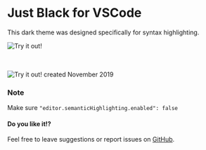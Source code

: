 # Just Black for VSCode

This dark theme was designed specifically for syntax highlighting.

![Try it out!](https://raw.githubusercontent.com/nurmohammed840/VSC.ext/master/JustBlack/img/one.png)</br></br></br>

![Try it out!](https://raw.githubusercontent.com/nurmohammed840/VSC.ext/master/JustBlack/img/two.png)
created November 2019

### Note

Make sure <code>"editor.semanticHighlighting.enabled": false </code>

#### Do you like it!?

Feel free to leave suggestions or report issues on <a href="https://github.com/nurmohammed840/VSC.ext">GitHub</a>.
